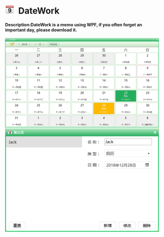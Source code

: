 <h1><img src="https://github.com/SeaSharpGit/DateWork/raw/master/DateWork/Images/logo.png" width="30" height="30"/>&nbsp;&nbsp;DateWork</h1>
<h4>Description:DateWork is a memo using WPF, if you often forget an important day, please download it.</h4>
<img src="https://github.com/SeaSharpGit/DateWork/raw/master/DateWork/Images/index.png"/>
<img src="https://github.com/SeaSharpGit/DateWork/raw/master/DateWork/Images/note.png"/>
